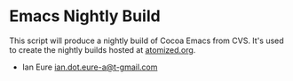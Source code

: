 Emacs Nightly Build
===================

This script will produce a nightly build of Cocoa Emacs from CVS. It's used to create the nightly builds hosted at [atomized.org](http://atomized.org/wp-content/cocoa-emacs-nightly/).

 - Ian Eure <ian.dot.eure-a@t-gmail.com>
